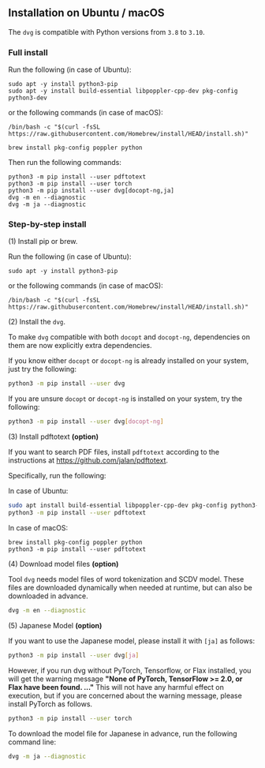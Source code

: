 ## Installation on Ubuntu / macOS

The `dvg` is compatible with Python versions from `3.8` to `3.10`.

### Full install

Run the following (in case of Ubuntu):

```
sudo apt -y install python3-pip
sudo apt -y install build-essential libpoppler-cpp-dev pkg-config python3-dev
```

or the following commands (in case of macOS):

```
/bin/bash -c "$(curl -fsSL https://raw.githubusercontent.com/Homebrew/install/HEAD/install.sh)"
```
```
brew install pkg-config poppler python
```

Then run the following commands:

```
python3 -m pip install --user pdftotext
python3 -m pip install --user torch
python3 -m pip install --user dvg[docopt-ng,ja]
dvg -m en --diagnostic
dvg -m ja --diagnostic
```

### Step-by-step install

(1) Install pip or brew.

Run the following (in case of Ubuntu):

```
sudo apt -y install python3-pip
```

or the following commands (in case of macOS):

```
/bin/bash -c "$(curl -fsSL https://raw.githubusercontent.com/Homebrew/install/HEAD/install.sh)"
```

(2) Install the `dvg`.

To make `dvg` compatible with both `docopt` and `docopt-ng`, dependencies on them are now explicitly extra dependencies.

If you know either `docopt` or `docopt-ng` is already installed on your system, just try the following:

```sh
python3 -m pip install --user dvg
```

If you are unsure `docopt` or `docopt-ng` is installed on your system, try the following:

```sh
python3 -m pip install --user dvg[docopt-ng]
```

(3) Install pdftotext **(option)**

If you want to search PDF files, install `pdftotext` according to the instructions at https://github.com/jalan/pdftotext.

Specifically, run the following:

In case of Ubuntu:

```sh
sudo apt install build-essential libpoppler-cpp-dev pkg-config python3-dev
python3 -m pip install --user pdftotext
```

In case of macOS:

```
brew install pkg-config poppler python
python3 -m pip install --user pdftotext
```

(4) Download model files **(option)**

Tool `dvg` needs model files of word tokenization and SCDV model.
These files are downloaded dynamically when needed at runtime, but can also be downloaded in advance.

```sh
dvg -m en --diagnostic
```

(5) Japanese Model **(option)**

If you want to use the Japanese model, please install it with `[ja]` as follows:

```sh
python3 -m pip install --user dvg[ja]
```

However, if you run dvg without PyTorch, Tensorflow, or Flax installed, you will get the warning message **"None of PyTorch, TensorFlow >= 2.0, or Flax have been found. ..."** This will not have any harmful effect on execution, but if you are concerned about the warning message, please install PyTorch as follows.

```sh
python3 -m pip install --user torch
```

To download the model file for Japanese in advance, run the following command line:

```sh
dvg -m ja --diagnostic
```

